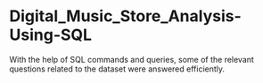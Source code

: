 # Digital_Music_Store_Analysis-Using-SQL
With the help of SQL commands and queries, some of the relevant questions related to the dataset were answered efficiently.
